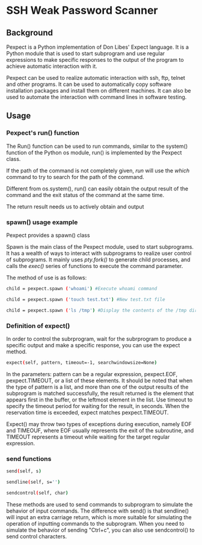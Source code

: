 # SSH Weak Password Scanner


## Background

Pexpect is a Python implementation of Don Libes' Expect language. It is a Python module that is used to start subprogram and use regular expressions to make specific responses to the output of the program to achieve automatic interaction with it.

Pexpect can be used to realize automatic interaction with ssh, ftp, telnet and other programs. It can be used to automatically copy software installation packages and install them on different machines. It can also be used to automate the interaction with command lines in software testing.


## Usage

### Pexpect's run() function

The Run() function can be used to run commands, similar to the system() function of the Python os module, run() is implemented by the Pexpect class.

If the path of the command is not completely given, *run* will use the *which* command to try to search for the path of the command.

Different from os.system(), run() can easily obtain the output result of the command and the exit status of the command at the same time.

The return result needs us to actively obtain and output

### spawn() usage example

Pexpect provides a spawn() class

  Spawn is the main class of the Pexpect module, used to start subprograms. It has a wealth of ways to interact with subprograms to realize user control of subprograms. It mainly uses *pty.fork()* to generate child processes, and calls the *exec()* series of functions to execute the command parameter.

The method of use is as follows:
```sh
child = pexpect.spawn ('whoami') #Execute whoami command

child = pexpect.spawn ('touch test.txt') #New test.txt file

child = pexpect.spawn ('ls /tmp') #Display the contents of the /tmp directory spec
```
### Definition of expect()
In order to control the subrprogram, wait for the subrprogram to produce a specific output and make a specific response, you can use the expect method.

```sh
expect(self, pattern, timeout=-1, searchwindowsize=None)
```
In the parameters: pattern can be a regular expression, pexpect.EOF, pexpect.TIMEOUT, or a list of these elements. It should be noted that when the type of pattern is a list, and more than one of the output results of the subprogram is matched successfully, the result returned is the element that appears first in the buffer, or the leftmost element in the list. Use timeout to specify the timeout period for waiting for the result, in seconds. When the reservation time is exceeded, expect matches pexpect.TIMEOUT.

Expect() may throw two types of exceptions during execution, namely EOF and TIMEOUF, where EOF usually represents the exit of the subroutine, and TIMEOUT represents a timeout while waiting for the target regular expression.

### send functions
```sh
send(self, s)

sendline(self, s='')

sendcontrol(self, char)
```
These methods are used to send commands to subprogram to simulate the behavior of input commands. The difference with send() is that sendline() will input an extra carriage return, which is more suitable for simulating the operation of inputting commands to the subprogram. When you need to simulate the behavior of sending "Ctrl+c", you can also use sendcontrol() to send control characters.

